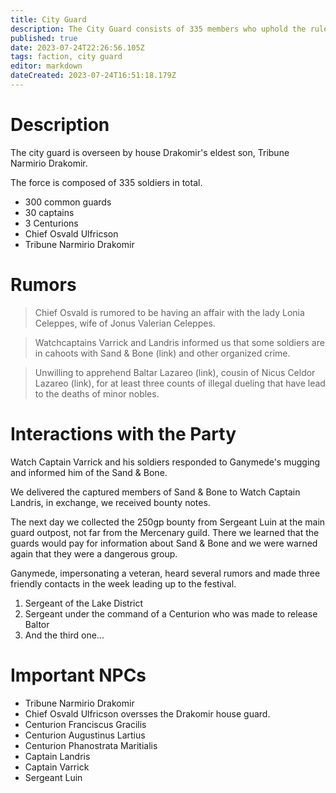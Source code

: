 ```yaml
---
title: City Guard
description: The City Guard consists of 335 members who uphold the rule of law in the city of Cyfaraun.
published: true
date: 2023-07-24T22:26:56.105Z
tags: faction, city guard
editor: markdown
dateCreated: 2023-07-24T16:51:18.179Z
---
```


# Description
The city guard is overseen by house Drakomir's eldest son, Tribune Narmirio Drakomir.

The force is composed of 335 soldiers in total. 
- 300 common guards
- 30 captains 
- 3 Centurions
- Chief Osvald Ulfricson
- Tribune Narmirio Drakomir

# Rumors
> Chief Osvald is rumored to be having an affair with the lady Lonia Celeppes, wife of Jonus Valerian Celeppes. 

> Watchcaptains Varrick and Landris informed us that some soldiers are in cahoots with Sand & Bone (link) and other organized crime. 

> Unwilling to apprehend Baltar Lazareo (link), cousin of Nicus Celdor Lazareo (link), for at least three counts of illegal dueling that have lead to the deaths of minor nobles.

# Interactions with the Party
Watch Captain Varrick and his soldiers responded to Ganymede's mugging and informed him of the Sand & Bone.

We delivered the captured members of Sand & Bone to Watch Captain Landris, in exchange, we received bounty notes.

The next day we collected the 250gp bounty from Sergeant Luin at the main guard outpost, not far from the Mercenary guild. There we learned that the guards would pay for information about Sand & Bone and we were warned again that they were a dangerous group.

Ganymede, impersonating a veteran, heard several rumors and made three friendly contacts in the week leading up to the festival.
1. Sergeant of the Lake District
2. Sergeant under the command of a Centurion who was made to release Baltor
3. And the third one...
# Important NPCs
- Tribune Narmirio Drakomir
- Chief Osvald Ulfricson oversses the Drakomir house guard.
- Centurion Franciscus Gracilis
- Centurion Augustinus Lartius
- Centurion Phanostrata Maritialis
- Captain Landris
- Captain Varrick
- Sergeant Luin

